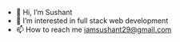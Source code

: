 - 👋 Hi, I’m Sushant
- 👀 I’m interested in full stack web development
- 📫 How to reach me iamsushant29@gmail.com

<!---
iamsushant29 is a ✨ special ✨ repository because its `README.md` appears on my GitHub profile.
--->
